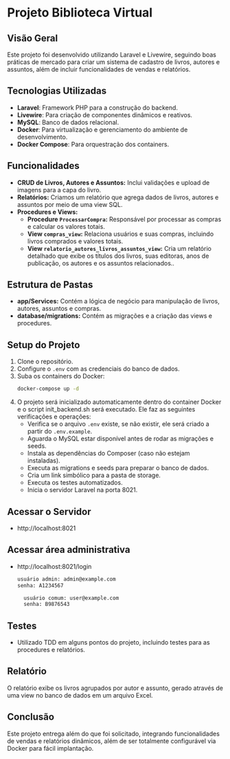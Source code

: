 # Projeto Biblioteca Virtual

## Visão Geral

Este projeto foi desenvolvido utilizando Laravel e Livewire, seguindo boas práticas de mercado para criar um sistema de cadastro de livros, autores e assuntos, além de incluir funcionalidades de vendas e relatórios.

## Tecnologias Utilizadas

- **Laravel**: Framework PHP para a construção do backend.
- **Livewire**: Para criação de componentes dinâmicos e reativos.
- **MySQL**: Banco de dados relacional.
- **Docker**: Para virtualização e gerenciamento do ambiente de desenvolvimento.
- **Docker Compose**: Para orquestração dos containers.

## Funcionalidades

- **CRUD de Livros, Autores e Assuntos:** Inclui validações e upload de imagens para a capa do livro.
- **Relatórios:** Criamos um relatório que agrega dados de livros, autores e assuntos por meio de uma view SQL.
- **Procedures e Views:**
  - **Procedure `ProcessarCompra`:** Responsável por processar as compras e calcular os valores totais.
  - **View `compras_view`:** Relaciona usuários e suas compras, incluindo livros comprados e valores totais.
  - **View `relatorio_autores_livros_assuntos_view`:** Cria um relatório detalhado que exibe os títulos dos livros, suas editoras, anos de publicação, os autores e os assuntos relacionados..

## Estrutura de Pastas

- **app/Services:** Contém a lógica de negócio para manipulação de livros, autores, assuntos e compras.
- **database/migrations:** Contém as migrações e a criação das views e procedures.

## Setup do Projeto

1. Clone o repositório.
2. Configure o `.env` com as credenciais do banco de dados.
3. Suba os containers do Docker:
   ```bash
   docker-compose up -d
   ```
4. O projeto será inicializado automaticamente dentro do container Docker e o script init_backend.sh será executado. Ele faz as seguintes verificações e operações:
   - Verifica se o arquivo `.env` existe, se não existir, ele será criado a partir do `.env.example`.
   - Aguarda o MySQL estar disponível antes de rodar as migrações e seeds.
   - Instala as dependências do Composer (caso não estejam instaladas).
   - Executa as migrations e seeds para preparar o banco de dados.
   - Cria um link simbólico para a pasta de storage.
   - Executa os testes automatizados.
   - Inicia o servidor Laravel na porta 8021.

## Acessar o Servidor

- http://localhost:8021

## Acessar área administrativa

- http://localhost:8021/login
  ```bash
  usuário admin: admin@example.com
  senha: A1234567
  ```
  ```bash
    usuário comum: user@example.com
    senha: B9876543
  ```

## Testes

- Utilizado TDD em alguns pontos do projeto, incluindo testes para as procedures e relatórios.

## Relatório

O relatório exibe os livros agrupados por autor e assunto, gerado através de uma view no banco de dados em um arquivo Excel.

## Conclusão

Este projeto entrega além do que foi solicitado, integrando funcionalidades de vendas e relatórios dinâmicos, além de ser totalmente configurável via Docker para fácil implantação.
